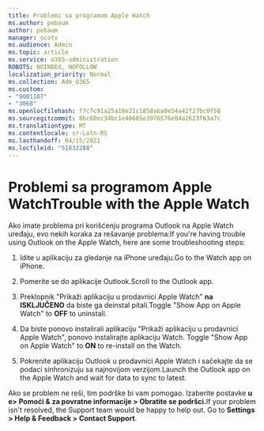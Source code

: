 ```yaml
---
title: Problemi sa programom Apple Watch
ms.author: pebaum
author: pebaum
manager: scotv
ms.audience: Admin
ms.topic: article
ms.service: o365-administration
ROBOTS: NOINDEX, NOFOLLOW
localization_priority: Normal
ms.collection: Adm_O365
ms.custom:
- "9001107"
- "3068"
ms.openlocfilehash: f7c7c91a25a18e21c1858aba0e54a42f27bc0f58
ms.sourcegitcommit: 8bc60ec34bc1e40685e3976576e04a2623f63a7c
ms.translationtype: MT
ms.contentlocale: sr-Latn-RS
ms.lasthandoff: 04/15/2021
ms.locfileid: "51832288"
---
```

# <a name="trouble-with-the-apple-watch"></a><span data-ttu-id="aa7eb-102">Problemi sa programom Apple Watch</span><span class="sxs-lookup"><span data-stu-id="aa7eb-102">Trouble with the Apple Watch</span></span>

<span data-ttu-id="aa7eb-103">Ako imate problema pri korišćenju programa Outlook na Apple Watch uređaju, evo nekih koraka za rešavanje problema:</span><span class="sxs-lookup"><span data-stu-id="aa7eb-103">If you're having trouble using Outlook on the Apple Watch, here are some troubleshooting steps:</span></span> 

1. <span data-ttu-id="aa7eb-104">Idite u aplikaciju za gledanje na iPhone uređaju.</span><span class="sxs-lookup"><span data-stu-id="aa7eb-104">Go to the Watch app on iPhone.</span></span>

2. <span data-ttu-id="aa7eb-105">Pomerite se do aplikacije Outlook.</span><span class="sxs-lookup"><span data-stu-id="aa7eb-105">Scroll to the Outlook app.</span></span>

3. <span data-ttu-id="aa7eb-106">Preklopnik "Prikaži aplikaciju u prodavnici Apple Watch" **na ISKLJUČENO** da biste ga deinstal pitali.</span><span class="sxs-lookup"><span data-stu-id="aa7eb-106">Toggle "Show App on Apple Watch" to **OFF** to uninstall.</span></span>

4. <span data-ttu-id="aa7eb-107">Da biste ponovo instalirali aplikaciju "Prikaži aplikaciju u prodavnici Apple Watch", ponovo instalirajte aplikaciju Watch. </span><span class="sxs-lookup"><span data-stu-id="aa7eb-107">Toggle "Show App on Apple Watch" to **ON** to re-install on the Watch.</span></span>

5. <span data-ttu-id="aa7eb-108">Pokrenite aplikaciju Outlook u prodavnici Apple Watch i sačekajte da se podaci sinhronizuju sa najnovijom verzijom.</span><span class="sxs-lookup"><span data-stu-id="aa7eb-108">Launch the Outlook app on the Apple Watch and wait for data to sync to latest.</span></span> 

<span data-ttu-id="aa7eb-109">Ako se problem ne reši, tim podrške bi vam pomogao. Izaberite postavke **u e> Pomoći & za povratne informacije > Obratite se podršci.**</span><span class="sxs-lookup"><span data-stu-id="aa7eb-109">If your problem isn't resolved, the Support team would be happy to help out. Go to **Settings > Help & Feedback > Contact Support**.</span></span> 